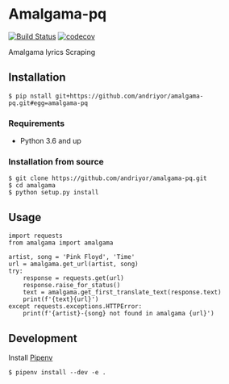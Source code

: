# Amalgama-pq 
[![Build Status](https://travis-ci.org/andriyor/amalgama-pq.svg?branch=master)](https://travis-ci.org/andriyor/amalgama-pq)
[![codecov](https://codecov.io/gh/andriyor/amalgama-pq/branch/master/graph/badge.svg)](https://codecov.io/gh/andriyor/amalgama-pq)

Amalgama lyrics Scraping

## Installation
```
$ pip nstall git+https://github.com/andriyor/amalgama-pq.git#egg=amalgama-pq
```

### Requirements
* Python 3.6 and up

### Installation from source
```
$ git clone https://github.com/andriyor/amalgama-pq.git
$ cd amalgama
$ python setup.py install
```

## Usage

```
import requests
from amalgama import amalgama

artist, song = 'Pink Floyd', 'Time'
url = amalgama.get_url(artist, song)
try:
    response = requests.get(url)
    response.raise_for_status()
    text = amalgama.get_first_translate_text(response.text)
    print(f'{text}{url}')
except requests.exceptions.HTTPError:
    print(f'{artist}-{song} not found in amalgama {url}')
```

## Development
Install [Pipenv](https://docs.pipenv.org/)   
```
$ pipenv install --dev -e .
```